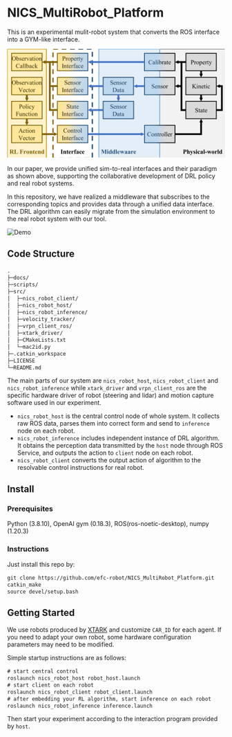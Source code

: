 # NICS_MultiRobot_Platform
This is an experimental mulit-robot system that converts the ROS interface into a GYM-like interface.

![Framework](./docs/framework.png)

In our paper, we provide unified sim-to-real interfaces and their paradigm as shown above, supporting the collaborative development of DRL policy and real robot systems.

In this repository, we have realized a middleware that subscribes to the corresponding topics and provides data through a unified data interface. The DRL algorithm can easily migrate from the simulation environment to the real robot system with our tool.

![Demo](docs/demo.gif)

## Code Structure
```plaintext
.
├─docs/
├─scripts/
├─src/
│  ├─nics_robot_client/
│  ├─nics_robot_host/
│  ├─nics_robot_inference/
│  ├─velocity_tracker/
│  ├─vrpn_client_ros/
│  ├─xtark_driver/
│  ├─CMakeLists.txt
│  └─mac2id.py
├─.catkin_workspace
├─LICENSE
└─README.md
```
The main parts of our system are `nics_robot_host`, `nics_robot_client` and `nics_robot_inference` while `xtark_driver` and `vrpn_client_ros` are the specific hardware driver of robot (steering and lidar) and motion capture software used in our experiment.
- `nics_robot_host` is the central control node of whole system. It collects raw ROS data, parses them into correct form and send to `inference` node on each robot.
- `nics_robot_inference` includes independent instance of DRL algorithm. It obtains the perception data transmitted by the `host` node through ROS Service, and outputs the action to `client` node on each robot.
- `nics_robot_client` converts the output action of algorithm to the resolvable control instructions for real robot.


## Install
### Prerequisites
Python (3.8.10), OpenAI gym (0.18.3), ROS(ros-noetic-desktop), numpy (1.20.3)
### Instructions
Just install this repo by:
```shell
git clone https://github.com/efc-robot/NICS_MultiRobot_Platform.git
catkin_make
source devel/setup.bash
```


## Getting Started
We use robots produced by [XTARK](https://www.xtark.cn/) and customize `CAR_ID` for each agent. If you need to adapt your own robot, some hardware configuration parameters may need to be modified.

Simple startup instructions are as follows:
```shell
# start central control
roslaunch nics_robot_host robot_host.launch
# start client on each robot
roslaunch nics_robot_client robot_client.launch
# after embedding your RL algorithm, start inference on each robot
roslaunch nics_robot_inference inference.launch
```
Then start your experiment according to the interaction program provided by `host`.